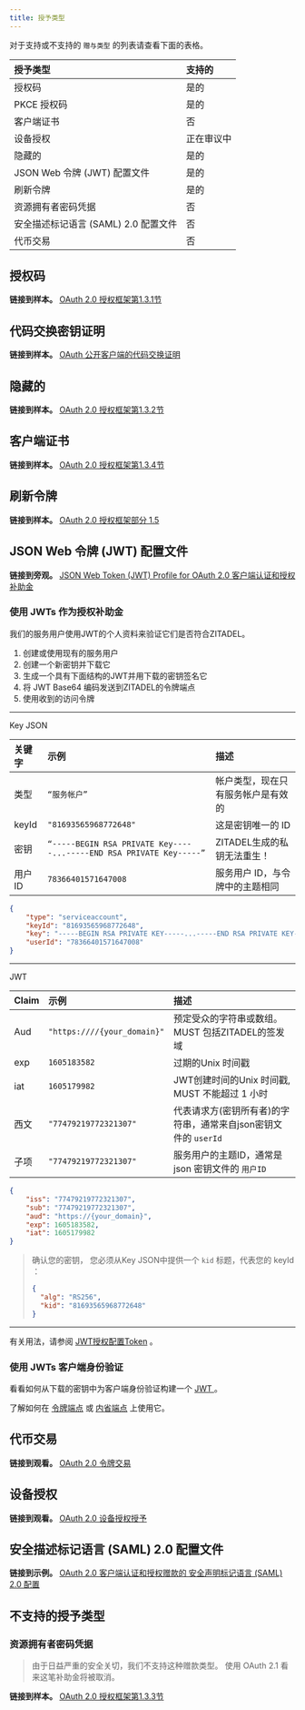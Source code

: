 ```yaml
---
title: 授予类型
---
```


对于支持或不支持的 `赠与类型` 的列表请查看下面的表格。

| 授予类型                     | 支持的   |
|:------------------------ |:----- |
| 授权码                      | 是的    |
| PKCE 授权码                 | 是的    |
| 客户端证书                    | 否     |
| 设备授权                     | 正在审议中 |
| 隐藏的                      | 是的    |
| JSON Web 令牌 (JWT) 配置文件   | 是的    |
| 刷新令牌                     | 是的    |
| 资源拥有者密码凭据                | 否     |
| 安全描述标记语言 (SAML) 2.0 配置文件 | 否     |
| 代币交易                     | 否     |

## 授权码

**链接到样本。** [OAuth 2.0 授权框架第1.3.1节](https://tools.ietf.org/html/rfc6749#section-1.3.1)

## 代码交换密钥证明

**链接到样本。** [OAuth 公开客户端的代码交换证明](https://tools.ietf.org/html/rfc7636)

## 隐藏的

**链接到样本。** [OAuth 2.0 授权框架第1.3.2节](https://tools.ietf.org/html/rfc6749#section-1.3.2)

## 客户端证书

**链接到样本。** [OAuth 2.0 授权框架第1.3.4节](https://tools.ietf.org/html/rfc6749#section-1.3.4)

## 刷新令牌

**链接到样本。** [OAuth 2.0 授权框架部分 1.5](https://tools.ietf.org/html/rfc6749#section-1.5)

## JSON Web 令牌 (JWT) 配置文件

**链接到旁观。** [JSON Web Token (JWT) Profile for OAuth 2.0 客户端认证和授权补助金](https://tools.ietf.org/html/rfc7523)

### 使用 JWTs 作为授权补助金

我们的服务用户使用JWT的个人资料来验证它们是否符合ZITADEL。

1. 创建或使用现有的服务用户
2. 创建一个新密钥并下载它
3. 生成一个具有下面结构的JWT并用下载的密钥签名它
4. 将 JWT Base64 编码发送到ZITADEL的令牌端点
5. 使用收到的访问令牌

---

Key JSON

| 关键字   | 示例                                                                  | 描述                |
|:----- |:------------------------------------------------------------------- |:----------------- |
| 类型    | `“服务帐户”`                                                            | 帐户类型，现在只有服务帐户是有效的 |
| keyId | `"81693565968772648"`                                               | 这是密钥唯一的 ID        |
| 密钥    | `“-----BEGIN RSA PRIVATE Key-----...-----END RSA PRIVATE Key-----”` | ZITADEL生成的私钥无法重生！ |
| 用户ID  | `78366401571647008`                                                 | 服务用户 ID，与令牌中的主题相同 |

```JSON
{
    "type": "serviceaccount",
    "keyId": "81693565968772648",
    "key": "-----BEGIN RSA PRIVATE KEY-----...-----END RSA PRIVATE KEY-----",
    "userId": "78366401571647008"
}
```

---

JWT

| Claim | 示例                          | 描述                                      |
|:----- |:--------------------------- |:--------------------------------------- |
| Aud   | `"https:////{your_domain}"` | 预定受众的字符串或数组。MUST 包括ZITADEL的签发域          |
| exp   | `1605183582`                | 过期的Unix 时间戳                             |
| iat   | `1605179982`                | JWT创建时间的Unix 时间戳, MUST 不能超过 1 小时        |
| 西文    | `"77479219772321307"`       | 代表请求方(密钥所有者)的字符串，通常来自json密钥文件的 `userId` |
| 子项    | `"77479219772321307"`       | 服务用户的主题ID，通常是 json 密钥文件的 `用户ID`         |

```JSON
{
    "iss": "77479219772321307",
    "sub": "77479219772321307",
    "aud": "https://{your_domain}",
    "exp": 1605183582,
    "iat": 1605179982
}
```

> 确认您的密钥， 您必须从Key JSON中提供一个 `kid` 标题，代表您的 keyId ：
> 
> ```json
> {
>   "alg": "RS256",
>   "kid": "81693565968772648"
> }
> ```

---

有关用法，请参阅 [JWT授权配置Token](endpoints#token_endpoint) 。

### 使用 JWTs 客户端身份验证

看看如何从下载的密钥中为客户端身份验证构建一个 [JWT ](authn-methods#jwt-with-private-key)。

了解如何在 [令牌端点](endpoints#token_endpoint) 或 [内省端点](endpoints#introspection_endpoint) 上使用它。

## 代币交易

**链接到观看。** [OAuth 2.0 令牌交易](https://tools.ietf.org/html/rfc8693)

## 设备授权

**链接到观看。** [OAuth 2.0 设备授权授予](https://tools.ietf.org/html/rfc8628)

## 安全描述标记语言 (SAML) 2.0 配置文件

**链接到示例。** [OAuth 2.0 客户端认证和授权赠款的 安全声明标记语言 (SAML) 2.0 配置](https://tools.ietf.org/html/rfc7522)


## 不支持的授予类型

### 资源拥有者密码凭据

> 由于日益严重的安全关切，我们不支持这种赠款类型。 使用 OAuth 2.1 看来这笔补助金将被取消。

**链接到样本。** [OAuth 2.0 授权框架第1.3.3节](https://tools.ietf.org/html/rfc6749#section-1.3.3)